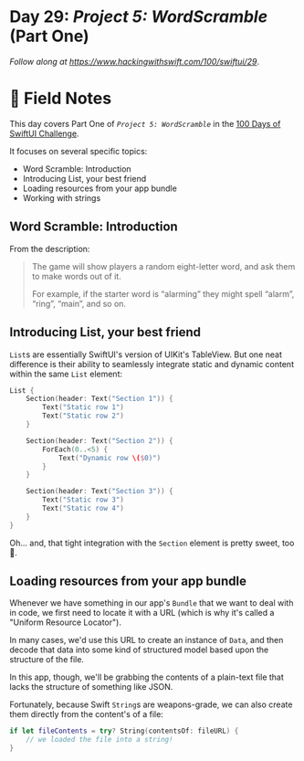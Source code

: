# Day 29: _Project 5: WordScramble_ (Part One)

_Follow along at https://www.hackingwithswift.com/100/swiftui/29_.


# 📒 Field Notes

This day covers Part One of _`Project 5: WordScramble`_ in the [100 Days of SwiftUI Challenge](https://www.hackingwithswift.com/100/swiftui/29).

It focuses on several specific topics:

- Word Scramble: Introduction
- Introducing List, your best friend
- Loading resources from your app bundle
- Working with strings


## Word Scramble: Introduction

From the description:

> The game will show players a random eight-letter word, and ask them to make words out of it.
>
> For example, if the starter word is “alarming” they might spell “alarm”, “ring”, “main”, and so on.


## Introducing List, your best friend

`List`s are essentially SwiftUI's version of UIKit's TableView. But one neat difference is their ability to seamlessly integrate static and dynamic content within the same `List` element:

```swift
List {
    Section(header: Text("Section 1")) {
        Text("Static row 1")
        Text("Static row 2")
    }

    Section(header: Text("Section 2")) {
        ForEach(0..<5) {
            Text("Dynamic row \($0)")
        }
    }

    Section(header: Text("Section 3")) {
        Text("Static row 3")
        Text("Static row 4")
    }
}
```

Oh... and, that tight integration with the `Section` element is pretty sweet, too 🙂.


## Loading resources from your app bundle

Whenever we have something in our app's `Bundle` that we want to deal with in code, we first need to locate it with a URL (which is why it's called a "Uniform Resource Locator").

In many cases, we'd use this URL to create an instance of `Data`, and then decode that data into some kind of structured model based upon the structure of the file.

In this app, though, we'll be grabbing the contents of a plain-text file that lacks the structure of something like JSON.


Fortunately, because Swift `String`s are weapons-grade, we can also create them directly from the content's of a file:

```swift
if let fileContents = try? String(contentsOf: fileURL) {
    // we loaded the file into a string!
}
```


